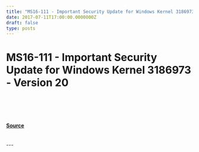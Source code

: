 ```yaml
---
title: "MS16-111 - Important Security Update for Windows Kernel 3186973 - Version 20"
date: 2017-07-11T17:00:00.0000000Z
draft: false
type: posts
---
```

# MS16-111 - Important Security Update for Windows Kernel 3186973 - Version 20

<br/>

<br/>

<br/>


#### [Source](https://technet.microsoft.com/en-us/library/security/MS16-111)

<br/>
---
